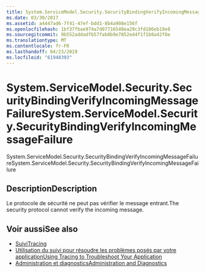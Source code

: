 ```yaml
---
title: System.ServiceModel.Security.SecurityBindingVerifyIncomingMessageFailure
ms.date: 03/30/2017
ms.assetid: a4447ad6-7f41-47ef-bdd1-8b4a908e156f
ms.openlocfilehash: 1bf37fbae974a7d07716548ea29c3fd186eb19e8
ms.sourcegitcommit: 9b552addadfb57fab0b9e7852ed4f1f1b8a42f8e
ms.translationtype: MT
ms.contentlocale: fr-FR
ms.lasthandoff: 04/23/2019
ms.locfileid: "61948393"
---
```

# <a name="systemservicemodelsecuritysecuritybindingverifyincomingmessagefailure"></a><span data-ttu-id="ff5b5-102">System.ServiceModel.Security.SecurityBindingVerifyIncomingMessageFailure</span><span class="sxs-lookup"><span data-stu-id="ff5b5-102">System.ServiceModel.Security.SecurityBindingVerifyIncomingMessageFailure</span></span>
<span data-ttu-id="ff5b5-103">System.ServiceModel.Security.SecurityBindingVerifyIncomingMessageFailure</span><span class="sxs-lookup"><span data-stu-id="ff5b5-103">System.ServiceModel.Security.SecurityBindingVerifyIncomingMessageFailure</span></span>  
  
## <a name="description"></a><span data-ttu-id="ff5b5-104">Description</span><span class="sxs-lookup"><span data-stu-id="ff5b5-104">Description</span></span>  
 <span data-ttu-id="ff5b5-105">Le protocole de sécurité ne peut pas vérifier le message entrant.</span><span class="sxs-lookup"><span data-stu-id="ff5b5-105">The security protocol cannot verify the incoming message.</span></span>  
  
## <a name="see-also"></a><span data-ttu-id="ff5b5-106">Voir aussi</span><span class="sxs-lookup"><span data-stu-id="ff5b5-106">See also</span></span>

- [<span data-ttu-id="ff5b5-107">Suivi</span><span class="sxs-lookup"><span data-stu-id="ff5b5-107">Tracing</span></span>](../../../../../docs/framework/wcf/diagnostics/tracing/index.md)
- [<span data-ttu-id="ff5b5-108">Utilisation du suivi pour résoudre les problèmes posés par votre application</span><span class="sxs-lookup"><span data-stu-id="ff5b5-108">Using Tracing to Troubleshoot Your Application</span></span>](../../../../../docs/framework/wcf/diagnostics/tracing/using-tracing-to-troubleshoot-your-application.md)
- [<span data-ttu-id="ff5b5-109">Administration et diagnostics</span><span class="sxs-lookup"><span data-stu-id="ff5b5-109">Administration and Diagnostics</span></span>](../../../../../docs/framework/wcf/diagnostics/index.md)
